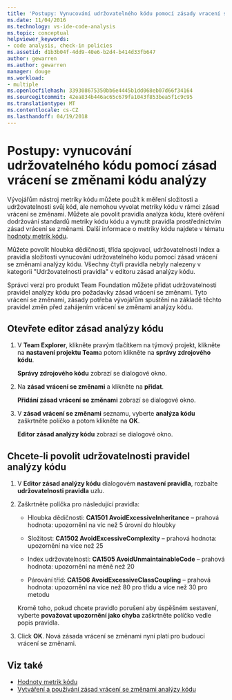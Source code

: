 ```yaml
---
title: 'Postupy: Vynucování udržovatelného kódu pomocí zásady vracení se změnami Analýzy kódu'
ms.date: 11/04/2016
ms.technology: vs-ide-code-analysis
ms.topic: conceptual
helpviewer_keywords:
- code analysis, check-in policies
ms.assetid: d1b3b04f-4dd9-40e6-b2d4-b414d33fb647
author: gewarren
ms.author: gewarren
manager: douge
ms.workload:
- multiple
ms.openlocfilehash: 339308675350bb6e4445b1dd068eb07d66f34164
ms.sourcegitcommit: 42ea834b446ac65c679fa1043f853bea5f1c9c95
ms.translationtype: MT
ms.contentlocale: cs-CZ
ms.lasthandoff: 04/19/2018
---
```

# <a name="how-to-enforce-maintainable-code-with-a-code-analysis-check-in-policy"></a>Postupy: vynucování udržovatelného kódu pomocí zásad vrácení se změnami kódu analýzy

Vývojářům nástroj metriky kódu můžete použít k měření složitosti a udržovatelnosti svůj kód, ale nemohou vyvolat metriky kódu v rámci zásad vrácení se změnami. Můžete ale povolit pravidla analýza kódu, které ověření dodržování standardů metriky kódu kódu a vynutit pravidla prostřednictvím zásad vrácení se změnami. Další informace o metriky kódu najdete v tématu [hodnoty metrik kódu](../code-quality/code-metrics-values.md).

Můžete povolit hloubka dědičnosti, třída spojovací, udržovatelnosti Index a pravidla složitosti vynucování udržovatelného kódu pomocí zásad vrácení se změnami analýzy kódu. Všechny čtyři pravidla nebyly nalezeny v kategorii "Udržovatelnosti pravidla" v editoru zásad analýzy kódu.

Správci verzí pro produkt Team Foundation můžete přidat udržovatelnosti pravidel analýzy kódu pro požadavky zásad vrácení se změnami. Tyto vrácení se změnami, zásady potřeba vývojářům spuštění na základě těchto pravidel změn před zahájením vrácení se změnami analýzy kódu.

## <a name="to-open-the-code-analysis-policy-editor"></a>Otevřete editor zásad analýzy kódu

1. V **Team Explorer**, klikněte pravým tlačítkem na týmový projekt, klikněte na **nastavení projektu Team**a potom klikněte na **správy zdrojového kódu**.

     **Správy zdrojového kódu** zobrazí se dialogové okno.

2. Na **zásad vrácení se změnami** a klikněte na **přidat**.

     **Přidání zásad vrácení se změnami** zobrazí se dialogové okno.

3. V **zásad vrácení se změnami** seznamu, vyberte **analýza kódu** zaškrtněte políčko a potom klikněte na **OK**.

     **Editor zásad analýzy kódu** zobrazí se dialogové okno.

## <a name="to-enable-code-analysis-maintainability-rules"></a>Chcete-li povolit udržovatelnosti pravidel analýzy kódu

1. V **Editor zásad analýzy kódu** dialogovém **nastavení pravidla**, rozbalte **udržovatelnosti pravidla** uzlu.

2. Zaškrtněte políčka pro následující pravidla:

    -   Hloubka dědičnosti: **CA1501 AvoidExcessiveInheritance** – prahová hodnota: upozornění na víc než 5 úrovní do hloubky

    -   Složitost: **CA1502 AvoidExcessiveComplexity** – prahová hodnota: upozornění na více než 25

    -   Index udržovatelnosti: **CA1505 AvoidUnmaintainableCode** – prahová hodnota: upozornění na méně než 20

    -   Párování tříd: **CA1506 AvoidExcessiveClassCoupling** – prahová hodnota: upozornění na více než 80 pro třídu a více než 30 pro metodu

    Kromě toho, pokud chcete pravidlo porušení aby úspěšném sestavení, vyberte **považovat upozornění jako chyba** zaškrtněte políčko vedle popis pravidla.

3. Click **OK**. Nová zásada vrácení se změnami nyní platí pro budoucí vrácení se změnami.

## <a name="see-also"></a>Viz také

- [Hodnoty metrik kódu](../code-quality/code-metrics-values.md)
- [Vytváření a používání zásad vrácení se změnami analýzy kódu](../code-quality/creating-and-using-code-analysis-check-in-policies.md)